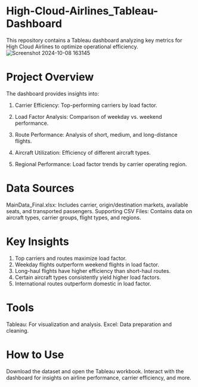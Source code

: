 # High-Cloud-Airlines_Tableau-Dashboard
This repository contains a Tableau dashboard analyzing key metrics for High Cloud Airlines to optimize operational efficiency.
![Screenshot 2024-10-08 163145](https://github.com/user-attachments/assets/ac47ed7e-b275-47c0-a095-dbdf9feeb88d)


# Project Overview
The dashboard provides insights into:

1. Carrier Efficiency: Top-performing carriers by load factor.

2. Load Factor Analysis: Comparison of weekday vs. weekend performance.

3. Route Performance: Analysis of short, medium, and long-distance flights.

4. Aircraft Utilization: Efficiency of different aircraft types.

5. Regional Performance: Load factor trends by carrier operating region.

# Data Sources
MainData_Final.xlsx: Includes carrier, origin/destination markets, available seats, and transported passengers.
Supporting CSV Files: Contains data on aircraft types, carrier groups, flight types, and regions.

# Key Insights
1. Top carriers and routes maximize load factor.
2. Weekday flights outperform weekend flights in load factor.
3. Long-haul flights have higher efficiency than short-haul routes.
4. Certain aircraft types consistently yield higher load factors.
5. International routes outperform domestic in load factor.

# Tools
Tableau: For visualization and analysis.
Excel: Data preparation and cleaning.

# How to Use
Download the dataset and open the Tableau workbook.
Interact with the dashboard for insights on airline performance, carrier efficiency, and more.

